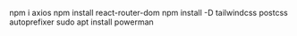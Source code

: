 npm i axios
npm install react-router-dom
npm install -D tailwindcss postcss autoprefixer
sudo apt install powerman

<!-- TO RUN REACT RUN THIS CMD:
"npm run dev "
>